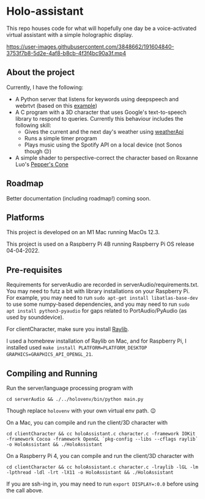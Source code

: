 # Holo-assistant
This repo houses code for what will hopefully one day be a voice-activated virtual assistant with a simple holographic display. 





https://user-images.githubusercontent.com/3848662/191604840-3753f7b8-5d2e-4af8-b8cb-4f3f4bc90a3f.mp4





## About the project
Currently, I have the following:
- A Python server that listens for keywords using deepspeech and webrtvt (based on this [example](https://github.com/mozilla/DeepSpeech-examples/tree/r0.9/mic_vad_streaming)) 
- A C program with a 3D character that uses Google's text-to-speech library to respond to queries. Currently this behaviour includes the following skill:
    - Gives the current and the next day's weather using [weatherApi](https://www.weatherapi.com/) 
    - Runs a simple timer program
    - Plays music using the Spotify API on a local device (not Sonos though :pensive:)
- A simple shader to perspective-correct the character based on Roxanne Luo's [Pepper's Cone](https://github.com/roxanneluo/Pepper-s-Cone-Unity)

## Roadmap
Better documentation (including roadmap!) coming soon.

## Platforms
This project is developed on an M1 Mac running MacOs 12.3.

This project is used on a Raspberry Pi 4B running Raspberry Pi OS release 04-04-2022.

## Pre-requisites
Requirements for serverAudio are recorded in serverAudio/requirements.txt. You may need to futz a bit with library installations on your Raspberry Pi. For example, you may need to run `sudo apt-get install libatlas-base-dev` to use some numpy-based dependencies, and you may need to run `sudo apt install python3-pyaudio` for gaps related to PortAudio/PyAudio (as used by sounddevice).

For clientCharacter, make sure you install [Raylib](https://github.com/raysan5/raylib).

I used a homebrew installation of Raylib on Mac, and for Raspberry Pi, I installed used `make install PLATFORM=PLATFORM_DESKTOP GRAPHICS=GRAPHICS_API_OPENGL_21`.


## Compiling and Running

Run the server/language processing program with
```
cd serverAudio && ./../holovenv/bin/python main.py
```
Though replace `holovenv` with your own virtual env path. :wink:



On a Mac, you can compile and run the client/3D character with
```
cd clientCharacter && cc holoAssistant.c character.c -framework IOKit -framework Cocoa -framework OpenGL `pkg-config --libs --cflags raylib` -o HoloAssistant && ./HoloAssistant
```

On a Raspberry Pi 4, you can compile and run the client/3D character with
```
cd clientCharacter && cc holoAssistant.c character.c -lraylib -lGL -lm -lpthread -ldl -lrt -lX11 -o HoloAssistant && ./HoloAssistant 
```
If you are ssh-ing in, you may need to run `export DISPLAY=:0.0` before using the call above.
